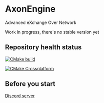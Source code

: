 # AxonEngine

Advanced eXchange Over Network

Work in progress, there's no stable version yet

## Repository health status

[![CMake build](https://github.com/kbrddestroyer/AxonEngine/actions/workflows/cmake-project.yml/badge.svg)](https://github.com/kbrddestroyer/AxonEngine/actions/workflows/cmake-project.yml)

[![CMake Crossplatform](https://github.com/kbrddestroyer/AxonEngine/actions/workflows/cmake-multi-platform.yml/badge.svg)](https://github.com/kbrddestroyer/AxonEngine/actions/workflows/cmake-multi-platform.yml)

## Before you start

[Discord server](https://discord.gg/FQvZhSeHrr)
